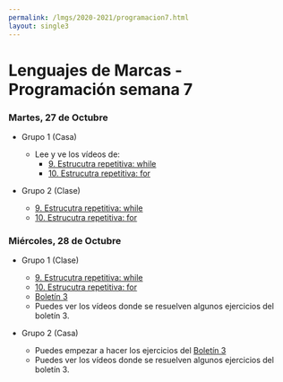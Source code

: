 ```yaml
---
permalink: /lmgs/2020-2021/programacion7.html
layout: single3
---
```


# Lenguajes de Marcas - Programación semana 7


### Martes, 27 de Octubre

* Grupo 1 (Casa)

    * Lee y ve los vídeos de:
        * [9. Estrucutra repetitiva: while](https://fp.josedomingo.org/lmgs/2020-2021/python3/estructura_while.html)
        * [10. Estrucutra repetitiva: for](https://fp.josedomingo.org/lmgs/2020-2021/python3/estructura_for.html)

* Grupo 2 (Clase)
    
    * [9. Estrucutra repetitiva: while](https://fp.josedomingo.org/lmgs/2020-2021/python3/estructura_while.html)
    * [10. Estrucutra repetitiva: for](https://fp.josedomingo.org/lmgs/2020-2021/python3/estructura_for.html)
    

### Miércoles, 28 de Octubre

* Grupo 1 (Clase)

    * [9. Estrucutra repetitiva: while](https://fp.josedomingo.org/lmgs/2020-2021/python3/estructura_while.html)
    * [10. Estrucutra repetitiva: for](https://fp.josedomingo.org/lmgs/2020-2021/python3/estructura_for.html)
    * [Boletín 3](https://fp.josedomingo.org/lmgs/2020-2021/python3/boletin3.html)
    * Puedes ver los vídeos donde se resuelven algunos ejercicios del boletín 3.

* Grupo 2 (Casa)

    * Puedes empezar a hacer los ejercicios del [Boletín 3](https://fp.josedomingo.org/lmgs/2020-2021/python3/boletin3.html)
    * Puedes ver los vídeos donde se resuelven algunos ejercicios del boletín 3.